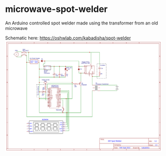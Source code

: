 # microwave-spot-welder
An Arduino controlled spot welder made using the transformer from an old microwave

Schematic here: https://oshwlab.com/kabadisha/spot-welder
![Schematic](/schematic.svg "Schematic")
